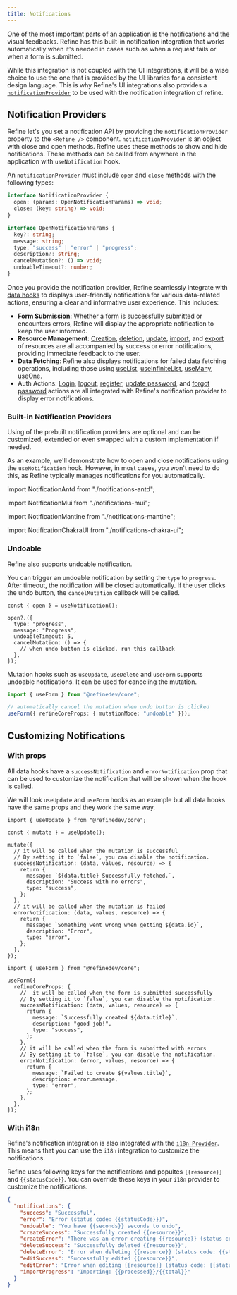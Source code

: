 ```yaml
---
title: Notifications
---
```


One of the most important parts of an application is the notifications and the visual feedbacks. Refine has this built-in notification integration that works automatically when it's needed in cases such as when a request fails or when a form is submitted.

While this integration is not coupled with the UI integrations, it will be a wise choice to use the one that is provided by the UI libraries for a consistent design language. This is why Refine's UI integrations also provides a [`notificationProvider`](/docs/notification/notification-provider/) to be used with the notification integration of refine.

## Notification Providers

Refine let's you set a notification API by providing the `notificationProvider` property to the `<Refine />` component. `notificationProvider` is an object with close and open methods. Refine uses these methods to show and hide notifications. These methods can be called from anywhere in the application with `useNotification` hook.

An `notificationProvider` must include `open` and `close` methods with the following types:

```ts
interface NotificationProvider {
  open: (params: OpenNotificationParams) => void;
  close: (key: string) => void;
}

interface OpenNotificationParams {
  key?: string;
  message: string;
  type: "success" | "error" | "progress";
  description?: string;
  cancelMutation?: () => void;
  undoableTimeout?: number;
}
```

Once you provide the notification provider, Refine seamlessly integrate with [data hooks](/docs/guides-concepts/data-fetching/#data-hooks) to displays user-friendly notifications for various data-related actions, ensuring a clear and informative user experience. This includes:

- **Form Submission**: Whether a [form](/docs/data/hooks/use-form/) is successfully submitted or encounters errors, Refine will display the appropriate notification to keep the user informed.
- **Resource Management**: [Creation](/docs/data/hooks/use-create/), [deletion](/docs/data/hooks/use-delete/), [update](/docs/data/hooks/use-update/), [import](/docs/core/hooks/utilities/use-import/), and [export](/docs/core/hooks/utilities/use-export/) of resources are all accompanied by success or error notifications, providing immediate feedback to the user.
- **Data Fetching**: Refine also displays notifications for failed data fetching operations, including those using [useList](/docs/data/hooks/use-list/), [useInfiniteList](/docs/data/hooks/use-infinite-list/), [useMany](/docs/data/hooks/use-many/), [useOne](/docs/data/hooks/use-one/).
- Auth Actions: [Login](/docs/authentication/hooks/use-login/), [logout](/docs/authentication/hooks/use-logout/), [register](/docs/authentication/hooks/use-register/), [update password](/docs/authentication/hooks/use-update-password/), and [forgot password](/docs/authentication/hooks/use-forgot-password/) actions are all integrated with Refine's notification provider to display error notifications.

### Built-in Notification Providers

Using of the prebuilt notification providers are optional and can be customized, extended or even swapped with a custom implementation if needed.

As an example, we'll demonstrate how to open and close notifications using the `useNotification` hook. However, in most cases, you won't need to do this, as Refine typically manages notifications for you automatically.

<Tabs wrapContent={false}>

<TabItem default value="antd" label="Ant Design">

import NotificationAntd from "./notifications-antd";

<NotificationAntd />

</TabItem>

<TabItem value="material-ui" label="Material UI">

import NotificationMui from "./notifications-mui";

<NotificationMui />

</TabItem>

<TabItem value="mantine" label="Mantine">

import NotificationMantine from "./notifications-mantine";

<NotificationMantine />

</TabItem>

<TabItem value="chakra-ui" label="Chakra UI">

import NotificationChakraUI from "./notifications-chakra-ui";

<NotificationChakraUI />

</TabItem>
</Tabs>

### Undoable

Refine also supports undoable notification.

You can trigger an undoable notification by setting the `type` to `progress`. After timeout, the notification will be closed automatically. If the user clicks the undo button, the `cancelMutation` callback will be called.

```tsx
const { open } = useNotification();

open?.({
  type: "progress",
  message: "Progress",
  undoableTimeout: 5,
  cancelMutation: () => {
    // when undo button is clicked, run this callback
  },
});
```

Mutation hooks such as `useUpdate`, `useDelete` and `useForm` supports undoable notifications. It can be used for canceling the mutation.

```ts
import { useForm } from "@refinedev/core";

// automatically cancel the mutation when undo button is clicked
useForm({ refineCoreProps: { mutationMode: "undoable" }});
```

## Customizing Notifications

### With props

All data hooks have a `successNotification` and `errorNotification` prop that can be used to customize the notification that will be shown when the hook is called.

We will look `useUpdate` and `useForm` hooks as an example but all data hooks have the same props and they work the same way.

<Tabs>

<TabItem default value="useUpdate" label="useUpdate">

```tsx
import { useUpdate } from "@refinedev/core";

const { mutate } = useUpdate();

mutate({
  // it will be called when the mutation is successful
  // By setting it to `false`, you can disable the notification.
  successNotification: (data, values, resource) => {
    return {
      message: `${data.title} Successfully fetched.`,
      description: "Success with no errors",
      type: "success",
    };
  },
  // it will be called when the mutation is failed
  errorNotification: (data, values, resource) => {
    return {
      message: `Something went wrong when getting ${data.id}`,
      description: "Error",
      type: "error",
    };
  },
});
```

</TabItem>

<TabItem value="useForm" label="useForm">

```tsx
import { useForm } from "@refinedev/core";

useForm({
  refineCoreProps: {
    //  it will be called when the form is submitted successfully
    // By setting it to `false`, you can disable the notification.
    successNotification: (data, values, resource) => {
      return {
        message: `Successfully created ${data.title}`,
        description: "good job!",
        type: "success",
      };
    },
    // it will be called when the form is submitted with errors
    // By setting it to `false`, you can disable the notification.
    errorNotification: (error, values, resource) => {
      return {
        message: `Failed to create ${values.title}`,
        description: error.message,
        type: "error",
      };
    },
  },
});
```

</TabItem>

</Tabs>

### With i18n <GuideBadge id="i18n/i18n-provider/" />

Refine's notification integration is also integrated with the [`i18n Provider`](/docs/i18n/i18n-provider/). This means that you can use the `i18n` integration to customize the notifications.

Refine uses following keys for the notifications and popultes `{{resource}}` and `{{statusCode}}`. You can override these keys in your `i18n` provider to customize the notifications.

```json title="/locales/en/common.json"
{
  "notifications": {
    "success": "Successful",
    "error": "Error (status code: {{statusCode}})",
    "undoable": "You have {{seconds}} seconds to undo",
    "createSuccess": "Successfully created {{resource}}",
    "createError": "There was an error creating {{resource}} (status code: {{statusCode}})",
    "deleteSuccess": "Successfully deleted {{resource}}",
    "deleteError": "Error when deleting {{resource}} (status code: {{statusCode}})",
    "editSuccess": "Successfully edited {{resource}}",
    "editError": "Error when editing {{resource}} (status code: {{statusCode}})",
    "importProgress": "Importing: {{processed}}/{{total}}"
  }
}
```

